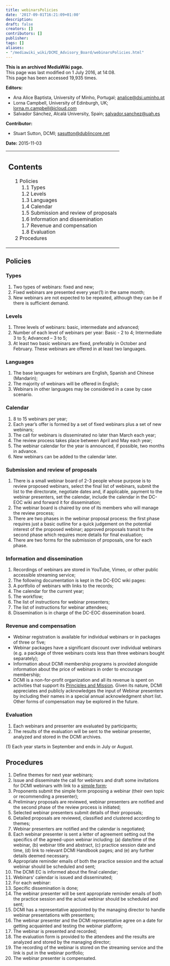 ```yaml
---
title: webinarsPolicies
date: '2017-09-01T16:21:09+01:00'
description: 
draft: false
creators: []
contributors: []
publisher: 
tags: []
aliases:
- "/mediawiki_wiki/DCMI_Advisory_Board/webinarsPolicies.html"
---
```


 **This is an archived MediaWiki page.**  
This page was last modified on 1 July 2016, at 14:08.  
This page has been accessed 19,935 times.

**Editors:**

- Ana Alice Baptista, University of Minho, Portugal; analice@dsi.uminho.pt
- Lorna Campbell, University of Edinburgh, UK; lorna.m.campbell@icloud.com 
- Salvador Sánchez, Alcalá University, Spain; salvador.sanchez@uah.es 

**Contributor:**

- Stuart Sutton, DCMI; sasutton@dublincore.net 

**Date:** 2015-11-03

<table id="toc" class="toc">
  <tr>
    <td>
      <div id="toctitle">
        <h2>Contents</h2>
      </div>
      <ul>
        <li class="toclevel-1 tocsection-1">
          <a href="#Policies"><span class="tocnumber">1</span> <span class="toctext">Policies</span></a>
          <ul>
            <li class="toclevel-2 tocsection-2"><a href="#Types"><span class="tocnumber">1.1</span> <span class="toctext">Types</span></a></li>
            <li class="toclevel-2 tocsection-3"><a href="#Levels"><span class="tocnumber">1.2</span> <span class="toctext">Levels</span></a></li>
            <li class="toclevel-2 tocsection-4"><a href="#Languages"><span class="tocnumber">1.3</span> <span class="toctext">Languages</span></a></li>
            <li class="toclevel-2 tocsection-5"><a href="#Calendar"><span class="tocnumber">1.4</span> <span class="toctext">Calendar</span></a></li>
            <li class="toclevel-2 tocsection-6"><a href="#Submission_and_review_of_proposals"><span class="tocnumber">1.5</span> <span class="toctext">Submission and review of proposals</span></a></li>
            <li class="toclevel-2 tocsection-7"><a href="#Information_and_dissemination"><span class="tocnumber">1.6</span> <span class="toctext">Information and dissemination</span></a></li>
            <li class="toclevel-2 tocsection-8"><a href="#Revenue_and_compensation"><span class="tocnumber">1.7</span> <span class="toctext">Revenue and compensation</span></a></li>
            <li class="toclevel-2 tocsection-9"><a href="#Evaluation"><span class="tocnumber">1.8</span> <span class="toctext">Evaluation</span></a></li>
          </ul>
        </li>
        <li class="toclevel-1 tocsection-10"><a href="#Procedures"><span class="tocnumber">2</span> <span class="toctext">Procedures</span></a></li>
      </ul>
    </td>
  </tr>
</table>

## Policies

### Types

1. Two types of webinars: fixed and new;
2. Fixed webinars are presented every year(1) in the same month; 
3. New webinars are not expected to be repeated, although they can be if there is sufficient demand.

### Levels

1. Three levels of webinars: basic, intermediate and advanced;
2. Number of each level of webinars per year: Basic - 2 to 4; Intermediate 3 to 5; Advanced – 3 to 5;
3. At least two basic webinars are fixed, preferably in October and February. These webinars are offered in at least two languages.

### Languages

1. The base languages for webinars are English, Spanish and Chinese (Mandarin);
2. The majority of webinars will be offered in English;
3. Webinars in other languages may be considered in a case by case scenario.

### Calendar

1. 8 to 15 webinars per year;
2. Each year’s offer is formed by a set of fixed webinars plus a set of new webinars;
3. The call for webinars is disseminated no later than March each year;
4. The review process takes place between April and May each year;
5. The webinar calendar for the year is announced, if possible, two months in advance. 
6. New webinars can be added to the calendar later.

### Submission and review of proposals

1. There is a small webinar board of 2-3 people whose purpose is to review proposed webinars, select the final list of webinars, submit the list to the directorate, negotiate dates and, if applicable, payment to the webinar presenters, set the calendar, include the calendar in the DC-EOC wiki and forward it for dissemination;
2. The webinar board is chaired by one of its members who will manage the review process;
3. There are two phases in the webinar proposal process: the first phase requires just a basic outline for a quick judgement on the potential interest of the proposed webinar; approved proposals transit to the second phase which requires more details for final evaluation;
4. There are two forms for the submission of proposals, one for each phase.

### Information and dissemination

1. Recordings of webinars are stored in YouTube, Vimeo, or other public accessible streaming service;
2. The following documentation is kept in the DC-EOC wiki pages:
3. A portfolio of webinars with links to the records;
4. The calendar for the current year;
5. The workflow;
6. The list of instructions for webinar presenters;
7. The list of instructions for webinar attendees;
8. Dissemination is in charge of the DC-EOC dissemination board.

### Revenue and compensation

- Webinar registration is available for individual webinars or in packages of three or five; 
- Webinar packages have a significant discount over individual webinars (e.g. a package of three webinars costs less than three webinars bought separately);
- Information about DCMI membership programs is provided alongside information about the price of webinars in order to encourage membership;
- DCMI is a non-for-profit organization and all its revenue is spent on activities that support its [Principles and Mission](http://www.dublincore.org/about-us/). Given its nature, DCMI appreciates and publicly acknowledges the input of Webinar presenters by including their names in a special annual acknowledgment short list. Other forms of compensation may be explored in the future.

### Evaluation

1. Each webinars and presenter are evaluated by participants;
2. The results of the evaluation will be sent to the webinar presenter, analyzed and stored in the DCMI archives.

(1) Each year starts in September and ends in July or August.

## Procedures

1. Define themes for next year webinars;
2. Issue and disseminate the call for webinars and draft some invitations for DCMI webinars with link to a [simple form](http://goo.gl/forms/mb4yL4Otkw); 
3. Proponents submit the simple form proposing a webinar (their own topic or recommending a presenter);
4. Preliminary proposals are reviewed, webinar presenters are notified and the second phase of the review process is initiated;
5. Selected webinar presenters submit details of their proposals;
6. Detailed proposals are reviewed, classified and clustered according to themes; 
7. Webinar presenters are notified and the calendar is negotiated;
8. Each webinar presenter is sent a letter of agreement setting out the specifics of the agreed-upon webinar including: (a) date/time of the webinar, (b) webinar title and abstract, (c) practice session date and time, (d) link to relevant DCMI Handbook pages; and (e) any further details deemed necessary. 
9. Appropriate reminder emails of both the practice session and the actual webinar should be scheduled and sent;
10. The DCMI EC is informed about the final calendar;
11. Webinars’ calendar is issued and disseminated;
12. For each webinar:
  1. Specific dissemination is done;
  2. The webinar presenter will be sent appropriate reminder emails of both the practice session and the actual webinar should be scheduled and sent; 
  3. DCMI has a representative appointed by the managing director to handle webinar presentations with presenters;
  4. The webinar presenter and the DCMI representative agree on a date for getting acquainted and testing the webinar platform;
  5. The webinar is presented and recorded;
  6. The evaluation form is provided to the attendees and the results are analyzed and stored by the managing director;
  7. The recording of the webinar is stored on the streaming service and the link is put in the webinar portfolio;
  8. The webinar presenter is compensated.

